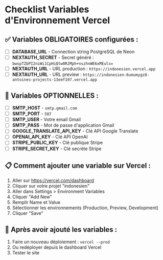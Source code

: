 # Checklist Variables d'Environnement Vercel

## ✅ Variables OBLIGATOIRES configurées :

- [ ] **DATABASE_URL** - Connection string PostgreSQL de Neon
- [ ] **NEXTAUTH_SECRET** - Secret généré : `bwspTZbPI2niWi1CpHiQtw0RJMph+nszhnWE6xMEuls=`
- [ ] **NEXTAUTH_URL** - URL production : `https://indonesien.vercel.app`
- [ ] **NEXTAUTH_URL** - URL preview : `https://indonesien-6umumygz8-antoines-projects-13eef197.vercel.app`

## 🔧 Variables OPTIONNELLES :

- [ ] **SMTP_HOST** - `smtp.gmail.com`
- [ ] **SMTP_PORT** - `587`
- [ ] **SMTP_USER** - Votre email Gmail
- [ ] **SMTP_PASS** - Mot de passe d'application Gmail
- [ ] **GOOGLE_TRANSLATE_API_KEY** - Clé API Google Translate
- [ ] **OPENAI_API_KEY** - Clé API OpenAI
- [ ] **STRIPE_PUBLIC_KEY** - Clé publique Stripe
- [ ] **STRIPE_SECRET_KEY** - Clé secrète Stripe

## 📋 Comment ajouter une variable sur Vercel :

1. Aller sur https://vercel.com/dashboard
2. Cliquer sur votre projet "indonesien"
3. Aller dans Settings > Environment Variables
4. Cliquer "Add New"
5. Remplir Name et Value
6. Sélectionner les environnements (Production, Preview, Development)
7. Cliquer "Save"

## 🚀 Après avoir ajouté les variables :

1. Faire un nouveau déploiement : `vercel --prod`
2. Ou redéployer depuis le dashboard Vercel
3. Tester le site
